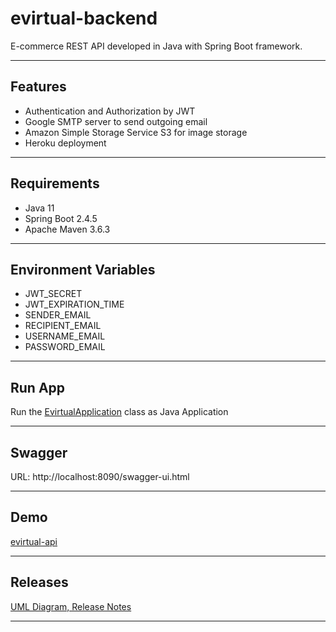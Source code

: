 # evirtual-backend
E-commerce REST API developed in Java with Spring Boot framework.

----------

## Features
- Authentication and Authorization by JWT
- Google SMTP server to send outgoing email
- Amazon Simple Storage Service S3 for image storage
- Heroku deployment

----------

## Requirements
- Java 11
- Spring Boot 2.4.5
- Apache Maven 3.6.3 

----------

## Environment Variables
- JWT_SECRET
- JWT_EXPIRATION_TIME
- SENDER_EMAIL
- RECIPIENT_EMAIL
- USERNAME_EMAIL
- PASSWORD_EMAIL

----------

## Run App
Run the [EvirtualApplication][1] class as Java Application

----------

## Swagger
URL: http://localhost:8090/swagger-ui.html

----------

## Demo
[evirtual-api][2]

----------

## Releases
[UML Diagram, Release Notes][3]

----------

[1]: https://github.com/erebelo/evirtual-backend/blob/master/src/main/java/com/erebelo/evirtual/EvirtualApplication.java
[2]: https://evirtual-api.herokuapp.com/swagger-ui.html
[3]: https://github.com/erebelo/evirtual-backend/releases/tag/1.0.0